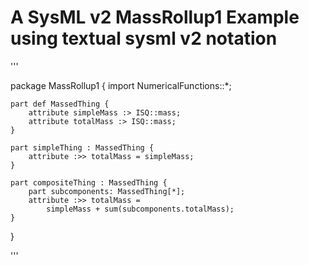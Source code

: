 # A SysML v2 MassRollup1 Example using textual sysml v2 notation

'''

package MassRollup1 {
	import NumericalFunctions::*;
	
	part def MassedThing {
		attribute simpleMass :> ISQ::mass; 
		attribute totalMass :> ISQ::mass;
	}
	
	part simpleThing : MassedThing {
		attribute :>> totalMass = simpleMass;
	}
	
	part compositeThing : MassedThing {
		part subcomponents: MassedThing[*];		
		attribute :>> totalMass =
			simpleMass + sum(subcomponents.totalMass); 
	}
	
}

'''
